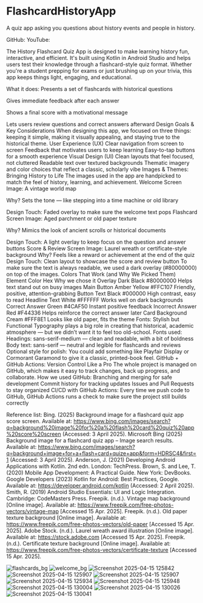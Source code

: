 # FlashcardHistoryApp
A quiz app asking you questions about history events and people in history.

GitHub:
YouTube:

The History Flashcard Quiz App is designed to make learning history fun, interactive, and efficient. It's built using Kotlin in Android Studio and helps users test their knowledge through a flashcard-style quiz format. Whether you're a student prepping for exams or just brushing up on your trivia, this app keeps things light, engaging, and educational.

What it does:
Presents a set of flashcards with historical questions

Gives immediate feedback after each answer

Shows a final score with a motivational message

Lets users review questions and correct answers afterward
Design Goals & Key Considerations
When designing this app, we focused on three things: keeping it simple, making it visually appealing, and staying true to the historical theme.
User Experience (UX)
Clear navigation from screen to screen
Feedback that motivates users to keep learning
Easy-to-tap buttons for a smooth experience
Visual Design (UI)
Clean layouts that feel focused, not cluttered
Readable text over textured backgrounds
Thematic imagery and color choices that reflect a classic, scholarly vibe
Images & Themes: Bringing History to Life
The images used in the app are handpicked to match the feel of history, learning, and achievement.
Welcome Screen
Image: A vintage world map

Why? Sets the tone — like stepping into a time machine or old library

Design Touch: Faded overlay to make sure the welcome text pops
Flashcard Screen
Image: Aged parchment or old paper texture

Why? Mimics the look of ancient scrolls or historical documents

Design Touch: A light overlay to keep focus on the question and answer buttons
Score & Review Screen
Image: Laurel wreath or certificate-style background
Why? Feels like a reward or achievement at the end of the quiz
Design Touch: Clean layout to showcase the score and review button
To make sure the text is always readable, we used a dark overlay (#80000000) on top of the images.
Colors That Work (and Why We Picked Them)
Element	Color	Hex	Why we chose it
Overlay	Dark Black	#80000000	Helps text stand out on busy images
Main Button	Amber Yellow	#FFC107	Friendly, positive, attention-grabbing
Button Text	Black	#000000	High contrast, easy to read
Headline Text	White	#FFFFFF	Works well on dark backgrounds
Correct Answer	Green	#4CAF50	Instant positive feedback
Incorrect Answer	Red	#F44336	Helps reinforce the correct answer later
Card Background	Cream	#FFF8E1	Looks like old paper, fits the theme
Fonts: Stylish but Functional
Typography plays a big role in creating that historical, academic atmosphere — but we didn’t want it to feel too old-school.
Fonts used:
Headings: sans-serif-medium — clean and readable, with a bit of boldness
Body text: sans-serif — neutral and legible for flashcards and reviews
Optional style for polish: You could add something like Playfair Display or Cormorant Garamond to give it a classic, printed-book feel.
GitHub + GitHub Actions: Version Control Like a Pro
The whole project is managed on GitHub, which makes it easy to track changes, back up progress, and collaborate.
How we used GitHub:
Branching and merging for safe development
Commit history for tracking updates
Issues and Pull Requests to stay organized
CI/CD with GitHub Actions:
Every time we push code to GitHub, GitHub Actions runs a check to make sure the project still builds correctly

Reference list:
Bing. (2025) Background image for a flashcard quiz app score screen. Available at: https://www.bing.com/images/search?q=background%20image%20for%20a%20flash%20card%20quiz%20app%20score%20screen (Accessed: 3 April 2025).
Microsoft Bing (2025) Background image for a flashcard quiz app – Image search results. Available at: https://www.bing.com/images/search?q=background+image+for+a+flash+card+quize+app&form=HDRSC4&first=1 (Accessed: 3 April 2025).
Anderson, J. (2021) Developing Android Applications with Kotlin. 2nd edn. London: TechPress.
Brown, S. and Lee, T. (2020) Mobile App Development: A Practical Guide. New York: DevBooks.
Google Developers (2023) Kotlin for Android: Best Practices, Google. Available at: https://developer.android.com/kotlin (Accessed: 2 April 2025).
Smith, R. (2019) Android Studio Essentials: UI and Logic Integration. Cambridge: CodeMasters Press.
Freepik. (n.d.). Vintage map background [Online image]. Available at: https://www.freepik.com/free-photos-vectors/vintage-map [Accessed 15 Apr. 2025]. 
Freepik. (n.d.). Old paper texture background [Online image]. Available at: https://www.freepik.com/free-photos-vectors/old-paper [Accessed 15 Apr. 2025].
Adobe Stock. (n.d.). Laurel wreath award illustration [Online image]. Available at: https://stock.adobe.com [Accessed 15 Apr. 2025].
Freepik. (n.d.). Certificate texture background [Online image]. Available at: https://www.freepik.com/free-photos-vectors/certificate-texture [Accessed 15 Apr. 2025].

![flashcards_bg](https://github.com/user-attachments/assets/0ff5bc10-5d3b-48e9-9043-de3535e2bb92)
![welcome_bg](https://github.com/user-attachments/assets/57575a13-c3a1-4332-86e6-c1919fc52f21)
![Screenshot 2025-04-15 125842](https://github.com/user-attachments/assets/32453865-c378-4bf5-8176-40b8c91c2b32)
![Screenshot 2025-04-15 125907](https://github.com/user-attachments/assets/7a5bdcd7-4eea-4370-b32f-35b4b3f54784)
![Screenshot 2025-04-15 125907](https://github.com/user-attachments/assets/56477606-2573-40ed-be5b-c4d3fd5c0ba7)
![Screenshot 2025-04-15 125934](https://github.com/user-attachments/assets/6cf57366-e2d4-472c-83c1-6993486a4795)
![Screenshot 2025-04-15 125948](https://github.com/user-attachments/assets/6e9cd781-b7af-460d-ba0c-e2c76ffc68f0)
![Screenshot 2025-04-15 130004](https://github.com/user-attachments/assets/a525d8dd-1e44-42d1-ac4b-dc2f46d738cf)
![Screenshot 2025-04-15 130026](https://github.com/user-attachments/assets/b04cac05-1f24-4cb9-abf4-6c4681a5a088)
![Screenshot 2025-04-15 130041](https://github.com/user-attachments/assets/52af1e78-d899-4743-86b4-4ac56323a0a4)
